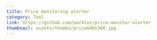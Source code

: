 ```yaml
---
title: Price monitoring alerter
category: Tool
link: https://github.com/parklez/price-monitor-alerter
thumbnail: assets/thumbs/price640x360.jpg
---
```

